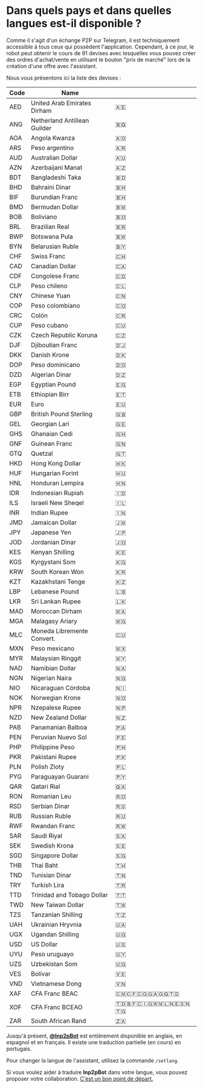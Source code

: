 # Dans quels pays et dans quelles langues est-il disponible ?

Comme il s'agit d'un échange P2P sur Telegram, il est techniquement accessible à tous ceux qui possèdent l'application. Cependant, à ce jour, le robot peut obtenir le cours de 91 devises avec lesquelles vous pouvez créer des ordres d'achat/vente en utilisant le bouton "prix de marché" lors de la création d'une offre avec l'assistant.

Nous vous présentons ici la liste des devises :

| Code | Name                        |     |
| ---- | --------------------------- | --- |
| AED  | United Arab Emirates Dirham | 🇦🇪  |
| ANG  | Netherland Antillean Guilder| 🇧🇶  |
| AOA  | Angola Kwanza               | 🇦🇴  |
| ARS  | Peso argentino              | 🇦🇷  |
| AUD  | Australian Dollar           | 🇦🇺  |
| AZN  | Azerbaijani Manat           | 🇦🇿  |
| BDT  | Bangladeshi Taka            | 🇧🇩  |
| BHD  | Bahraini Dinar              | 🇧🇭  |
| BIF  | Burundian Franc             | 🇧🇭  |
| BMD  | Bermudan Dollar             | 🇧🇲  |
| BOB  | Boliviano                   | 🇧🇴  |
| BRL  | Brazilian Real              | 🇧🇷  |
| BWP  | Botswana Pula               | 🇧🇼  |
| BYN  | Belarusian Ruble            | 🇧🇾  |
| CHF  | Swiss Franc                 | 🇨🇭  |
| CAD  | Canadian Dollar             | 🇨🇦  |
| CDF  | Congolese Franc             | 🇨🇩  |
| CLP  | Peso chileno                | 🇨🇱  |
| CNY  | Chinese Yuan                | 🇨🇳  |
| COP  | Peso colombiano             | 🇨🇴  |
| CRC  | Colón                       | 🇨🇷  |
| CUP  | Peso cubano                 | 🇨🇺  |
| CZK  | Czech Republic Koruna       | 🇨🇿  |
| DJF  | Djiboutian Franc            | 🇩🇯  |
| DKK  | Danish Krone                | 🇩🇰  |
| DOP  | Peso dominicano             | 🇩🇴  |
| DZD  | Algerian Dinar              | 🇩🇿  |
| EGP  | Egyptian Pound              | 🇪🇬  |
| ETB  | Ethiopian Birr              | 🇪🇹  |
| EUR  | Euro                        | 🇪🇺  |
| GBP  | British Pound Sterling      | 🇬🇧  |
| GEL  | Georgian Lari               | 🇬🇪  |
| GHS  | Ghanaian Cedi               | 🇬🇭  |
| GNF  | Guinean Franc               | 🇬🇳  |
| GTQ  | Quetzal                     | 🇬🇹  |
| HKD  | Hong Kong Dollar            | 🇭🇰  |
| HUF  | Hungarian Forint            | 🇭🇺  |
| HNL  | Honduran Lempira            | 🇭🇳  |
| IDR  | Indonesian Rupiah           | 🇮🇩  |
| ILS  | Israeli New Sheqel          | 🇮🇱  |
| INR  | Indian Rupee                | 🇮🇳  |
| JMD  | Jamaican Dollar             | 🇯🇲  |
| JPY  | Japanese Yen                | 🇯🇵  |
| JOD  | Jordanian Dinar             | 🇯🇴  |
| KES  | Kenyan Shilling             | 🇰🇪  |
| KGS  | Kyrgystani Som              | 🇰🇬  |
| KRW  | South Korean Won            | 🇰🇷  |
| KZT  | Kazakhstani Tenge           | 🇰🇿  |
| LBP  | Lebanese Pound              | 🇱🇧  |
| LKR  | Sri Lankan Rupee            | 🇱🇰  |
| MAD  | Moroccan Dirham             | 🇲🇦  |
| MGA  | Malagasy Ariary             | 🇲🇬  |
| MLC  | Moneda Libremente Convert.  | 🇨🇺  |
| MXN  | Peso mexicano               | 🇲🇽  |
| MYR  | Malaysian Ringgit           | 🇲🇾  |
| NAD  | Namibian Dollar             | 🇳🇦  |
| NGN  | Nigerian Naira              | 🇳🇬  |
| NIO  | Nicaraguan Córdoba          | 🇳🇮  |
| NOK  | Norwegian Krone             | 🇳🇴  |
| NPR  | Nzepalese Rupee             | 🇳🇵  |
| NZD  | New Zealand Dollar          | 🇳🇿  |
| PAB  | Panamanian Balboa           | 🇵🇦  |
| PEN  | Peruvian Nuevo Sol          | 🇵🇪  |
| PHP  | Philippine Peso             | 🇵🇭  |
| PKR  | Pakistani Rupee             | 🇵🇰  |
| PLN  | Polish Zloty                | 🇵🇱  |
| PYG  | Paraguayan Guarani          | 🇵🇾  |
| QAR  | Qatari Rial                 | 🇶🇦  |
| RON  | Romanian Leu                | 🇷🇴  |
| RSD  | Serbian Dinar               | 🇷🇸  |
| RUB  | Russian Ruble               | 🇷🇺  |
| RWF  | Rwandan Franc               | 🇷🇼  |
| SAR  | Saudi Riyal                 | 🇸🇦  |
| SEK  | Swedish Krona               | 🇸🇪  |
| SGD  | Singapore Dollar            | 🇸🇬  |
| THB  | Thai Baht                   | 🇹🇭  |
| TND  | Tunisian Dinar              | 🇹🇳  |
| TRY  | Turkish Lira                | 🇹🇷  |
| TTD  | Trinidad and Tobago Dollar  | 🇹🇹  |
| TWD  | New Taiwan Dollar           | 🇹🇼  |
| TZS  | Tanzanian Shilling          | 🇹🇿  |
| UAH  | Ukrainian Hryvnia           | 🇺🇦  |
| UGX  | Ugandan Shilling            | 🇺🇬  |
| USD  | US Dollar                   | 🇺🇸  |
| UYU  | Peso uruguayo               | 🇺🇾  |
| UZS  | Uzbekistan Som              | 🇺🇬  |
| VES  | Bolívar                     | 🇻🇪  |
| VND  | Vietnamese Dong             | 🇻🇳  |
| XAF  | CFA Franc BEAC              | 🇨🇲🇨🇫🇨🇬🇬🇦🇬🇶🇹🇩  |
| XOF  | CFA Franc BCEAO             | 🇹🇩🇧🇫🇨🇮🇬🇼🇲🇱🇳🇪🇸🇳🇹🇬  |
| ZAR  | South African Rand          | 🇿🇦  |

Jusqu'à présent, [**@lnp2pBot**](https://t.me/lnp2pbot) est entièrement disponible en anglais, en espagnol et en français. Il existe une traduction partielle (en cours) en portugais.

Pour changer la langue de l'assistant, utilisez la commande `/setlang`.

Si vous voulez aider à traduire **lnp2pBot** dans votre langue, vous pouvez proposer votre collaboration. [C'est un bon point de départ.](https://github.com/lnp2pBot/bot/blob/10af43b1199a163f8d8ec79e66546f4ad514ff46/CONTRIBUTING.md)
